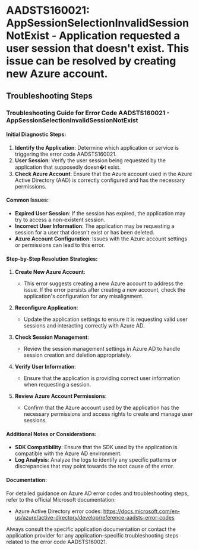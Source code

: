 # AADSTS160021: AppSessionSelectionInvalidSessionNotExist - Application requested a user session that doesn't exist. This issue can be resolved by creating new Azure account.


## Troubleshooting Steps
### Troubleshooting Guide for Error Code AADSTS160021 - AppSessionSelectionInvalidSessionNotExist

#### Initial Diagnostic Steps:
1. **Identify the Application**: Determine which application or service is triggering the error code AADSTS160021.
2. **User Session**: Verify the user session being requested by the application that supposedly doesn�t exist.
3. **Check Azure Account**: Ensure that the Azure account used in the Azure Active Directory (AAD) is correctly configured and has the necessary permissions.

#### Common Issues:
- **Expired User Session**: If the session has expired, the application may try to access a non-existent session.
- **Incorrect User Information**: The application may be requesting a session for a user that doesn't exist or has been deleted.
- **Azure Account Configuration**: Issues with the Azure account settings or permissions can lead to this error.

#### Step-by-Step Resolution Strategies:
1. **Create New Azure Account**:
   - This error suggests creating a new Azure account to address the issue. If the error persists after creating a new account, check the application's configuration for any misalignment.

2. **Reconfigure Application**:
   - Update the application settings to ensure it is requesting valid user sessions and interacting correctly with Azure AD.

3. **Check Session Management**:
   - Review the session management settings in Azure AD to handle session creation and deletion appropriately.

4. **Verify User Information**:
   - Ensure that the application is providing correct user information when requesting a session.

5. **Review Azure Account Permissions**:
   - Confirm that the Azure account used by the application has the necessary permissions and access rights to create and manage user sessions.

#### Additional Notes or Considerations:
- **SDK Compatibility**: Ensure that the SDK used by the application is compatible with the Azure AD environment.
- **Log Analysis**: Analyze the logs to identify any specific patterns or discrepancies that may point towards the root cause of the error.

#### Documentation:
For detailed guidance on Azure AD error codes and troubleshooting steps, refer to the official Microsoft documentation:
- Azure Active Directory error codes: https://docs.microsoft.com/en-us/azure/active-directory/develop/reference-aadsts-error-codes

Always consult the specific application documentation or contact the application provider for any application-specific troubleshooting steps related to the error code AADSTS160021.
